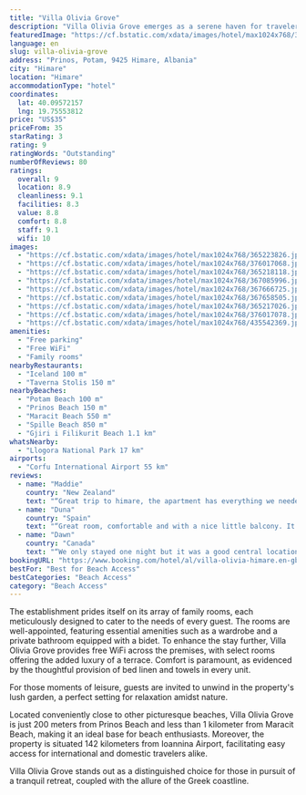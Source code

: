```yaml
---
title: "Villa Olivia Grove"
description: "Villa Olivia Grove emerges as a serene haven for travelers seeking both comfort and convenience, situated merely a stone's throw away from the pristine Potam Beach."
featuredImage: "https://cf.bstatic.com/xdata/images/hotel/max1024x768/365223826.jpg?k=1abfc929bd07944fb51f888f590c57e91ca26b24d6e02d6a227db64c395e787f&o=&hp=1"
language: en
slug: villa-olivia-grove
address: "Prinos, Potam, 9425 Himare, Albania"
city: "Himare"
location: "Himare"
accommodationType: "hotel"
coordinates:
  lat: 40.09572157
  lng: 19.75553812
price: "US$35"
priceFrom: 35
starRating: 3
rating: 9
ratingWords: "Outstanding"
numberOfReviews: 80
ratings:
  overall: 9
  location: 8.9
  cleanliness: 9.1
  facilities: 8.3
  value: 8.8
  comfort: 8.8
  staff: 9.1
  wifi: 10
images:
  - "https://cf.bstatic.com/xdata/images/hotel/max1024x768/365223826.jpg?k=1abfc929bd07944fb51f888f590c57e91ca26b24d6e02d6a227db64c395e787f&o=&hp=1"
  - "https://cf.bstatic.com/xdata/images/hotel/max1024x768/376017068.jpg?k=26af4e0f269399c084a6aa774804026acea219aec5b43871d6359b9b7272bba5&o=&hp=1"
  - "https://cf.bstatic.com/xdata/images/hotel/max1024x768/365218118.jpg?k=a886017c79aba265b45006f67b151c9e5a340c8caee8a87efcf2dd4e3ee2fcd8&o=&hp=1"
  - "https://cf.bstatic.com/xdata/images/hotel/max1024x768/367085996.jpg?k=27bcc3b0a0a7dc29ca20b1eb6294d4d271fec8d558b44ed854fb00419a298960&o=&hp=1"
  - "https://cf.bstatic.com/xdata/images/hotel/max1024x768/367666725.jpg?k=0a89b5cf130ccf783c1a1b2dd7352dd7eeb86add72bc4384e59a27917de228e1&o=&hp=1"
  - "https://cf.bstatic.com/xdata/images/hotel/max1024x768/367658505.jpg?k=f71ff34fc5f03f28df46a4a4d3c42e700969508c541469215dc99d70825e52d4&o=&hp=1"
  - "https://cf.bstatic.com/xdata/images/hotel/max1024x768/365217026.jpg?k=a417b6b8cd54f42b265e943aef91cbf7145219c25607ec7bf19ef6f731d16878&o=&hp=1"
  - "https://cf.bstatic.com/xdata/images/hotel/max1024x768/376017078.jpg?k=56173ed911d0a080c676b13c45c810ca045463946987c8a63efdcb95f46427da&o=&hp=1"
  - "https://cf.bstatic.com/xdata/images/hotel/max1024x768/435542369.jpg?k=5fe5cf9c431ac8fa34cbdcdc5c95e981aafd1476983a7078b131bd17383d7c54&o=&hp=1"
amenities:
  - "Free parking"
  - "Free WiFi"
  - "Family rooms"
nearbyRestaurants:
  - "Iceland 100 m"
  - "Taverna Stolis 150 m"
nearbyBeaches:
  - "Potam Beach 100 m"
  - "Prinos Beach 150 m"
  - "Maracit Beach 550 m"
  - "Spille Beach 850 m"
  - "Gjiri i Filikurit Beach 1.1 km"
whatsNearby:
  - "Llogora National Park 17 km"
airports:
  - "Corfu International Airport 55 km"
reviews:
  - name: "Maddie"
    country: "New Zealand"
    text: "“Great trip to himare, the apartment has everything we needed and the woman who owned the building was so lovely and although she didn’t speak English she was very accomodating and even brought us grapes from her vines! Thanks for the stay”"
  - name: "Duna"
    country: "Spain"
    text: "“Great room, comfortable and with a nice little balcony. It's very good because it's not right in the middle of the crowded streets where all the tourism is but still very very close, so you do not hear the tourists at night but can still easily...”"
  - name: "Dawn"
    country: "Canada"
    text: "“We only stayed one night but it was a good central location, clean apartment, comfy beds. Walk just a few minutes to the centre. AC worked well.”"
bookingURL: "https://www.booking.com/hotel/al/villa-olivia-himare.en-gb.html?aid=8035640"
bestFor: "Best for Beach Access"
bestCategories: "Beach Access"
category: "Beach Access"
---
```


The establishment prides itself on its array of family rooms, each meticulously designed to cater to the needs of every guest. The rooms are well-appointed, featuring essential amenities such as a wardrobe and a private bathroom equipped with a bidet. To enhance the stay further, Villa Olivia Grove provides free WiFi across the premises, with select rooms offering the added luxury of a terrace. Comfort is paramount, as evidenced by the thoughtful provision of bed linen and towels in every unit.

For those moments of leisure, guests are invited to unwind in the property's lush garden, a perfect setting for relaxation amidst nature.

Located conveniently close to other picturesque beaches, Villa Olivia Grove is just 200 meters from Prinos Beach and less than 1 kilometer from Maracit Beach, making it an ideal base for beach enthusiasts. Moreover, the property is situated 142 kilometers from Ioannina Airport, facilitating easy access for international and domestic travelers alike.

Villa Olivia Grove stands out as a distinguished choice for those in pursuit of a tranquil retreat, coupled with the allure of the Greek coastline.
